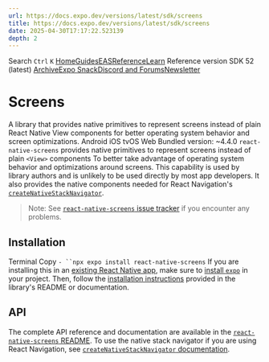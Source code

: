 ```yaml
---
url: https://docs.expo.dev/versions/latest/sdk/screens
title: https://docs.expo.dev/versions/latest/sdk/screens
date: 2025-04-30T17:17:22.523139
depth: 2
---
```


Search
`Ctrl` `K`
[Home](https://docs.expo.dev/)[Guides](https://docs.expo.dev/guides/overview)[EAS](https://docs.expo.dev/eas)[Reference](https://docs.expo.dev/versions/latest)[Learn](https://docs.expo.dev/tutorial/overview)
Reference version
SDK 52 (latest)
[Archive](https://docs.expo.dev/archive)[Expo Snack](https://snack.expo.dev)[Discord and Forums](https://chat.expo.dev)[Newsletter](https://expo.dev/mailing-list/signup)
# Screens
A library that provides native primitives to represent screens instead of plain React Native View components for better operating system behavior and screen optimizations.
Android
iOS
tvOS
Web
Bundled version:
~4.4.0
`react-native-screens` provides native primitives to represent screens instead of plain `<View>` components To better take advantage of operating system behavior and optimizations around screens. This capability is used by library authors and is unlikely to be used directly by most app developers. It also provides the native components needed for React Navigation's [`createNativeStackNavigator`](https://reactnavigation.org/docs/native-stack-navigator).
> Note: See [`react-native-screens` issue tracker](https://github.com/software-mansion/react-native-screens/issues) if you encounter any problems.
## Installation
Terminal
Copy
`- ``npx expo install react-native-screens`
If you are installing this in an [existing React Native app](https://docs.expo.dev/bare/overview), make sure to [install `expo`](https://docs.expo.dev/bare/installing-expo-modules) in your project. Then, follow the [installation instructions](https://github.com/software-mansion/react-native-screens#installation) provided in the library's README or documentation.
## API
The complete API reference and documentation are available in the [`react-native-screens` README](https://github.com/software-mansion/react-native-screens).
To use the native stack navigator if you are using React Navigation, see [`createNativeStackNavigator` documentation](https://reactnavigation.org/docs/native-stack-navigator).

